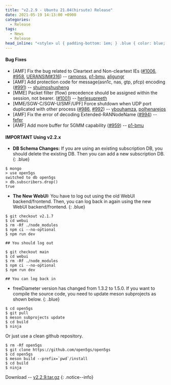 ```yaml
---
title: "v2.2.9 - Ubuntu 21.04(hirsute) Release"
date: 2021-05-19 14:13:00 +0900
categories:
  - Release
tags:
  - News
  - Release
head_inline: "<style> ul { padding-bottom: 1em; } .blue { color: blue; }</style>"
---
```


#### Bug Fixes
- [AMF] Fix the bug related to Cleartext and Non-cleartext IEs 
([#1006](https://github.com/open5gs/open5gs/issues/1006), [#958](https://github.com/open5gs/open5gs/issues/958), [UERANSIM#316](https://github.com/aligungr/UERANSIM/issues/316)) -- [ramonss](https://github.com/ramonss), [p1-bmu](https://github.com/p1-bmu), [aligungr](https://github.com/aligungr)
- [AMF] Add protection code for message(asn1c, nas, gtp, pfcp) encoding ([#991](https://github.com/open5gs/open5gs/issues/991)) -- [shuimoshusheng](https://github.com/shuimoshusheng)
- [MME] Packet filter (flow) precedence should be assigned within the session, not bearer. ([#1001](https://github.com/open5gs/open5gs/pull/1001)) -- [herlesupreeth](https://github.com/herlesupreeth)
- [MME/SGW-C/SGW-U/SMF/UPF] Force shutdown when UDP port duplicated with other process ([#986](https://github.com/open5gs/open5gs/issues/986), [#992](https://github.com/open5gs/open5gs/issues/992)) -- [ybouhamza](https://github.com/ybouhamza), [polhenarejos](https://github.com/polhenarejos)
- [AMF] Fix the error of decoding Extended-RANNodeName ([#994](https://github.com/open5gs/open5gs/issues/994)) -- [fefer](https://github.com/fefer)
- [AMF] Add more buffer for 5GMM capability ([#959](https://github.com/open5gs/open5gs/issues/959)) -- [p1-bmu](https://github.com/p1-bmu)

#### IMPORTANT Using v2.2.x

- **DB Schema Changes:** If you are using an existing subscription DB, you should delete the existing DB. Then you can add a new subscription DB.
{: .blue}
```
$ mongo
> use open5gs
switched to db open5gs
> db.subscribers.drop()
true
```

- **The New WebUI:** You have to log out using the old WebUI backend/frontend. Then, you can log back in again using the new WebUI backend/frontend.
{: .blue}
```
$ git checkout v2.1.7
$ cd webui
$ rm -Rf ./node_modules
$ npm ci --no-optional
$ npm run dev

## You should log out

$ git checkout main
$ cd webui
$ rm -Rf ./node_modules
$ npm ci --no-optional
$ npm run dev

## You can log back in
```

- freeDiameter version has changed from 1.3.2 to 1.5.0. If you want to compile the source code, you need to update meson subprojects as shown below.
{: .blue}

```
$ cd open5gs
$ git pull
$ meson subprojects update
$ cd build
$ ninja
```

Or just use a clean github repository.

```
$ rm -Rf open5gs
$ git clone https://github.com/open5gs/open5gs
$ cd open5gs
$ meson build --prefix=`pwd`/install
$ cd build
$ ninja
```


Download -- [v2.2.9.tar.gz](https://github.com/open5gs/open5gs/archive/v2.2.9.tar.gz)
{: .notice--info}
